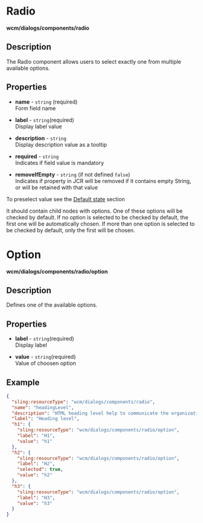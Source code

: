 # Radio

**wcm/dialogs/components/radio**

## Description

The Radio component allows users to select exactly one from multiple available options.

## Properties

- **name** -  `string` (required)  
    Form field name

- **label** - `string`(required)  
    Display label value

- **description** - `string`  
    Display description value as a tooltip

- **required** - `string`  
    Indicates if field value is mandatory

- **removeIfEmpty** - `string` (if not defined `false`)  
    Indicates if property in JCR will be removed if it contains empty String, or will be retained with that value

To preselect value see the [Default state](../../dialogs#default-state) section

It should contain child nodes with options. One of these options will be checked by default. If no option is selected to be checked by default, the first one will be automatically chosen. If more than one option is selected to be checked by default, only the first will be chosen.

# Option

**wcm/dialogs/components/radio/option**

## Description

Defines one of the available options.

## Properties

- **label** - `string`(required)  
    Display label

- **value** - `string`(required)  
    Value of choosen option

## Example

```json
{
  "sling:resourceType": "wcm/dialogs/components/radio",
  "name": "headingLevel",
  "description": "HTML heading level help to communicate the organization and hierarchy of the content (for SEO and accessibility)",
  "label": "Heading level",
  "h1": {
    "sling:resourceType": "wcm/dialogs/components/radio/option",
    "label": "H1",
    "value": "h1"
  },
  "h2": {
    "sling:resourceType": "wcm/dialogs/components/radio/option",
    "label": "H2",
    "selected": true,
    "value": "h2"
  },
  "h3": {
    "sling:resourceType": "wcm/dialogs/components/radio/option",
    "label": "H3",
    "value": "h3"
  }
}
```
